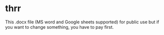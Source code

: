 # thrr
This .docx file (MS word and Google sheets supported) for public use but if you want to change something, you have to pay first.
